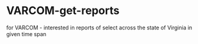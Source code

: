 # VARCOM-get-reports
for VARCOM - interested in reports of select across the state of Virginia in  given time span
